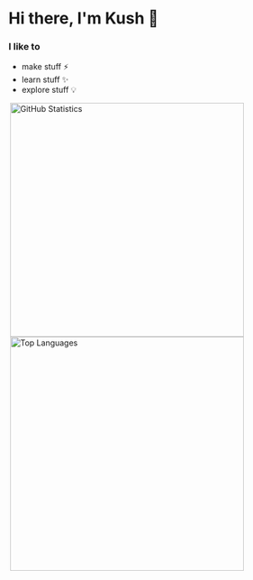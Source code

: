 # Hi there, I'm Kush 👋

### I like to
- make stuff ⚡
- learn stuff ✨
- explore stuff 💡

<p>
 <a href="https://github.com/quat3rnion#js-contribution-activity">
  <img alt="GitHub Statistics" src="https://github-readme-stats.vercel.app/api?username=quat3rnion&count_private=true&include_all_commits=true&theme=dark&icon_color=fff&line_height=29&show_icons=true&hide_border=true&border_radius=15&hide_title=true" width="415" hspace="3">
   <br />
 </a>
 <a href="https://github.com/quat3rnion?tab=repositories">
  <img alt="Top Languages" src="https://github-readme-stats.vercel.app/api/top-langs/?username=quat3rnion&theme=dark&layout=compact&hide_border=true&border_radius=15&hide_title=true" width="415" hspace="3">
 </a>
</p>
